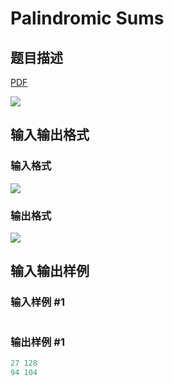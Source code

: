 # Palindromic Sums

## 题目描述

[problemUrl]: https://uva.onlinejudge.org/index.php?option=com_onlinejudge&Itemid=8&category=823&page=show_problem&problem=4630

[PDF](https://uva.onlinejudge.org/external/127/p12777.pdf)

![](https://cdn.luogu.com.cn/upload/vjudge_pic/UVA12777/9d001d8dd5a98aea8005ffd89745efdfc82d87fd.png)

## 输入输出格式

### 输入格式

![](https://cdn.luogu.com.cn/upload/vjudge_pic/UVA12777/715505437a6ef2723c64249dc6b3033613095824.png)

### 输出格式

![](https://cdn.luogu.com.cn/upload/vjudge_pic/UVA12777/a65bbdaba7045a1e79563ab61e6972efa70b650a.png)

## 输入输出样例

### 输入样例 #1

```cpp

```
### 输出样例 #1

```cpp
27 128
94 104
```


